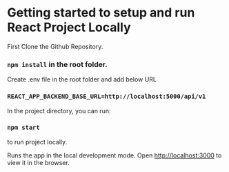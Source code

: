 # Getting started to setup and run React Project Locally

First Clone the Github Repository.

### `npm install` in the root folder.

Create .env file in the root folder and add below URL
### `REACT_APP_BACKEND_BASE_URL=http://localhost:5000/api/v1`

In the project directory, you can run:
### `npm start` 
to run project locally.

Runs the app in the local development mode.
Open [http://localhost:3000](http://localhost:3000) to view it in the browser.


